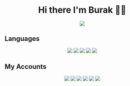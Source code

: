 <h1 align="center"> Hi there I'm Burak 👋✨</h1>

<div align="center">
<a href="https://discord.com/users/355290531104030721" title="Discord Account"><img src="https://lanyard-profile-readme.vercel.app/api/355290531104030721"></a>
</div>

## Languages
<div align="center">
<img src="https://img.shields.io/badge/java%20-%23323330.svg?&style=for-the-badge&logo=java&logoColor=white"/> 
<img src="https://img.shields.io/badge/python%20-%23323330.svg?&style=for-the-badge&logo=python&logoColor=white"/>  
<img src="https://img.shields.io/badge/C++%20-%23323330.svg?&style=for-the-badge&logo=cplusplus&logoColor=white"/> 
<img src="https://img.shields.io/badge/html5%20-%23323330.svg?&style=for-the-badge&logo=html5&logoColor=white"/>
<img src="https://img.shields.io/badge/Minecraft%20fabric%20mod%20developer%20-%23323330.svg?&style=for-the-badge&logo=Minecraft&logoColor=white"/>  
</div>

## My Accounts
<p align="center">
<a href= "https://discord.com/users/382612768924368906" target="_blank">
<img src="https://img.shields.io/badge/discord%20-111111.svg?&style=for-the-badge&logo=discord&logoColor=white"></a>
<a href= "https://www.instagram.com/burakuslendera/" target="_blank">
<img src="https://img.shields.io/badge/instagram%20-111111.svg?&style=for-the-badge&logo=instagram&logoColor=white"></a>
<a href= "https://www.linkedin.com/in/burak-bak%C4%B1r-028248200/" target="_blank">
<img src="https://img.shields.io/badge/linkedin%20-111111.svg?&style=for-the-badge&logo=linkedin&logoColor=white"></a>
<a href= "https://twitter.com/Burakuslendera" target="_blank">
<img src="https://img.shields.io/badge/twitter%20-111111.svg?&style=for-the-badge&logo=twitter&logoColor=white"></a>
<a href= "https://open.spotify.com/user/21z5asbnio3i4fn7ophxfahcy?si=1f93770571a046f5" target="_blank">
<img src="https://img.shields.io/badge/spotify%20-111111.svg?&style=for-the-badge&logo=spotify&logoColor=white"></a>
<a href= "https://myanimelist.net/profile/Burakuslendera" target="_blank">  
<img src="https://img.shields.io/badge/myanimelist-%23323330.svg?&style=for-the-badge&logo=myanimelist&logoColor=white"></a>
</p>  
